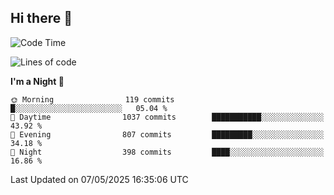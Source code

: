 ## Hi there 👋

<!--
**Wangmerlyn/Wangmerlyn** is a ✨ _special_ ✨ repository because its `README.md` (this file) appears on your GitHub profile.

Here are some ideas to get you started:

- 🔭 I’m currently working on ...
- 🌱 I’m currently learning ...
- 👯 I’m looking to collaborate on ...
- 🤔 I’m looking for help with ...
- 💬 Ask me about ...
- 📫 How to reach me: ...
- 😄 Pronouns: ...
- ⚡ Fun fact: ...
-->
<!--START_SECTION:waka-->
![Code Time](http://img.shields.io/badge/Code%20Time-259%20hrs%2023%20mins-blue)

![Lines of code](https://img.shields.io/badge/From%20Hello%20World%20I%27ve%20Written-10.9%20million%20lines%20of%20code-blue)

**I'm a Night 🦉** 

```text
🌞 Morning                119 commits         █░░░░░░░░░░░░░░░░░░░░░░░░   05.04 % 
🌆 Daytime                1037 commits        ███████████░░░░░░░░░░░░░░   43.92 % 
🌃 Evening                807 commits         █████████░░░░░░░░░░░░░░░░   34.18 % 
🌙 Night                  398 commits         ████░░░░░░░░░░░░░░░░░░░░░   16.86 % 
```



 Last Updated on 07/05/2025 16:35:06 UTC
<!--END_SECTION:waka-->

